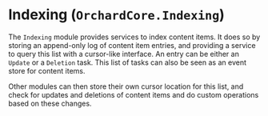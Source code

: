 # Indexing (`OrchardCore.Indexing`)

The `Indexing` module provides services to index content items. It does so by storing an append-only log of
content item entries, and providing a service to query this list with a cursor-like interface. An entry can
be either an `Update` or a `Deletion` task. This list of tasks can also be seen as an event store for content items.

Other modules can then store their own cursor location for this list, and check for updates and deletions
of content items and do custom operations based on these changes.
